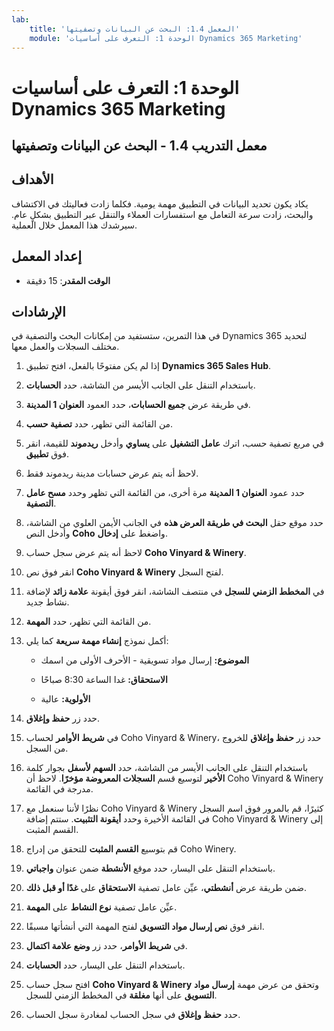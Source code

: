 ```yaml
---
lab:
    title: 'المعمل 1.4: البحث عن البيانات وتصفيتها'
    module: 'الوحدة 1: التعرف على أساسيات Dynamics 365 Marketing'
---
```


الوحدة 1: التعرف على أساسيات Dynamics 365 Marketing
========================

## معمل التدريب 1.4 - البحث عن البيانات وتصفيتها

## الأهداف

يكاد يكون تحديد البيانات في التطبيق مهمة يومية. فكلما زادت فعاليتك في الاكتشاف والبحث، زادت سرعة التعامل مع استفسارات العملاء والتنقل عبر التطبيق بشكلٍ عام.  سيرشدك هذا المعمل خلال العملية.

## إعداد المعمل

  - **الوقت المقدر**: 15 دقيقة

## الإرشادات

في هذا التمرين، ستستفيد من إمكانات البحث والتصفية في Dynamics 365 لتحديد مختلف السجلات والعمل معها. 

1. إذا لم يكن مفتوحًا بالفعل، افتح تطبيق **Dynamics 365 Sales Hub**. 

2. باستخدام التنقل على الجانب الأيسر من الشاشة، حدد **الحسابات**. 

3. في طريقة عرض **جميع الحسابات**، حدد العمود **العنوان 1 المدينة**. 

4. من القائمة التي تظهر، حدد **تصفية حسب**.

5. في مربع تصفية حسب، اترك **عامل التشغيل** على **يساوي** وأدخل **ريدموند** للقيمة، انقر فوق **تطبيق**.

6. لاحظ أنه يتم عرض حسابات مدينة ريدموند فقط. 

7. حدد عمود **العنوان 1 المدينة** مرة أخرى، من القائمة التي تظهر وحدد **مسح عامل التصفية**. 

8. حدد موقع حقل **البحث في طريقة العرض هذه** في الجانب الأيمن العلوي من الشاشة، وأدخل النص **Coho** واضغط على **إدخال**.

9. لاحظ أنه يتم عرض سجل حساب **Coho Vinyard & Winery**. 

10. انقر فوق نص **Coho Vinyard & Winery** لفتح السجل. 

11. في **المخطط الزمني للسجل** في منتصف الشاشة، انقر فوق أيقونة **علامة زائد** لإضافة نشاط جديد. 

12. من القائمة التي تظهر، حدد **المهمة**.

13. أكمل نموذج **إنشاء مهمة سريعة** كما يلي:

	- **الموضوع:** إرسال مواد تسويقية - الأحرف الأولى من اسمك

	- **الاستحقاق:** غدا الساعة 8:30 صباحًا

	- **الأولوية:** عالية

14. حدد زر **حفظ وإغلاق**.

15. في **شريط الأوامر** لحساب Coho Vinyard & Winery، حدد زر **حفظ وإغلاق** للخروج من السجل. 

16. باستخدام التنقل على الجانب الأيسر من الشاشة، حدد **السهم لأسفل** بجوار كلمة **الأخير** لتوسيع قسم **السجلات المعروضة مؤخرًا**. لاحظ أن Coho Vinyard & Winery مدرجة في القائمة. 

17. نظرًا لأننا سنعمل مع Coho Vinyard & Winery كثيرًا، قم بالمرور فوق اسم السجل في القائمة الأخيرة وحدد **أيقونة التثبيت**. ستتم إضافة Coho Vinyard & Winery إلى القسم المثبت. 

18. قم بتوسيع **القسم المثبت** للتحقق من إدراج Coho Winery. 

19. باستخدام التنقل على اليسار، حدد موقع **الأنشطة** ضمن عنوان **واجباتي**.

20. ضمن طريقة عرض **أنشطتي**، عيِّن عامل تصفية **الاستحقاق** على **غدًا أو قبل ذلك**.

21. عيِّن عامل تصفية **نوع النشاط** على **المهمة**.

22. انقر فوق **نص إرسال مواد التسويق** لفتح المهمة التي أنشأتها مسبقًا. 

23. في **شريط الأوامر**، حدد زر **وضع علامة اكتمال**. 

24. باستخدام التنقل على اليسار، حدد **الحسابات**.

25. افتح سجل حساب **Coho Vinyard & Winery** وتحقق من عرض مهمة **إرسال مواد التسويق** على أنها **مغلقة** في المخطط الزمني للسجل. 

26. حدد **حفظ وإغلاق** في سجل الحساب لمغادرة سجل الحساب. 
